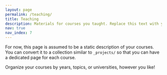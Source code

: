 ```yaml
---
layout: page
permalink: /teaching/
title: Teaching
description: Materials for courses you taught. Replace this text with your description.
nav: true
nav_index: 7
---
```


For now, this page is assumed to be a static description of your courses. You can convert it to a collection similar to `_projects/` so that you can have a dedicated page for each course.

Organize your courses by years, topics, or universities, however you like!
